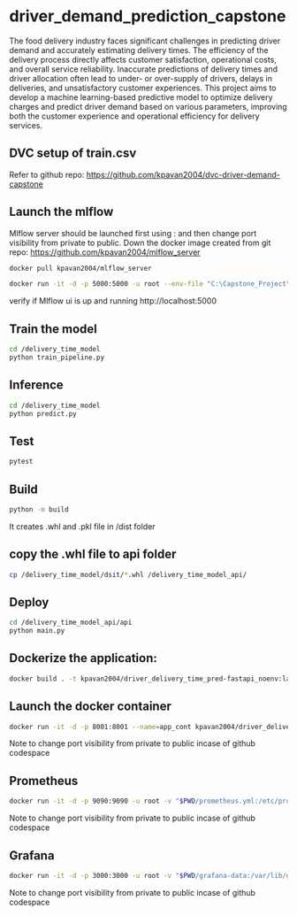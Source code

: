 # driver_demand_prediction_capstone
The    food delivery industry faces significant challenges in predicting driver demand and accurately estimating delivery times. The efficiency of the delivery process directly affects customer satisfaction, operational costs, and overall service reliability. Inaccurate predictions of delivery times and driver allocation often lead to under- or over-supply of drivers, delays in deliveries, and unsatisfactory customer experiences. This project aims to develop a machine learning-based predictive model to optimize delivery charges and predict driver demand based on various parameters, improving both the customer experience and operational efficiency for delivery services.

## DVC setup of train.csv
 Refer to github repo: https://github.com/kpavan2004/dvc-driver-demand-capstone

## Launch the mlflow
Mlflow server should be launched first using : and then change port visibility from private to public. Down the docker image created from git repo: https://github.com/kpavan2004/mlflow_server
```bash
docker pull kpavan2004/mlflow_server

docker run -it -d -p 5000:5000 -u root --env-file "C:\Capstone_Project\MLflow\.env"  -v "C:\Capstone_Project\MLflow\mlflow.db:/mlflow/mlflow.db" --name=mlflow_cont kpavan2004/mlflow_server
```

verify if Mlflow ui is up and running http://localhost:5000

## Train the model

```bash
cd /delivery_time_model
python train_pipeline.py
```
## Inference

```bash
cd /delivery_time_model
python predict.py
```

## Test
```bash
pytest
```

## Build
```bash
python -m build 
```
It creates .whl and .pkl file in /dist folder

## copy the .whl file to api folder
```bash
cp /delivery_time_model/dsit/*.whl /delivery_time_model_api/
```

## Deploy
```bash
cd /delivery_time_model_api/api
python main.py
```

## Dockerize the application:
```bash
docker build . -t kpavan2004/driver_delivery_time_pred-fastapi_noenv:latest
```

## Launch the docker container
```bash
docker run -it -d -p 8001:8001 --name=app_cont kpavan2004/driver_delivery_time_pred-fastapi_noenv:latest
```
Note to change port visibility from private to public incase of github codespace

## Prometheus
```bash
docker run -it -d -p 9090:9090 -u root -v "$PWD/prometheus.yml:/etc/prometheus/prometheus.yml" -v "$PWD/prometheus-data:/prometheus" --name=prom_cont prom/prometheus
```
Note to change port visibility from private to public incase of github codespace

## Grafana
```bash
docker run -it -d -p 3000:3000 -u root -v "$PWD/grafana-data:/var/lib/grafana" --env-file "$PWD/env.list" --name=grafana_cont grafana/grafana-oss
```
Note to change port visibility from private to public incase of github codespace